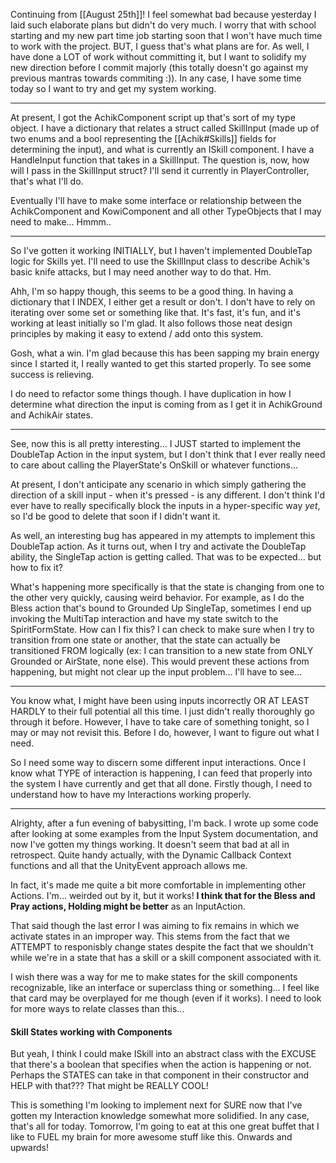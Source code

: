 Continuing from [[August 25th]]!
I feel somewhat bad because yesterday I laid such elaborate plans but didn't do very much. I worry that with school starting and my new part time job starting soon that I won't have much time to work with the project. BUT, I guess that's what plans are for. As well, I have done a LOT of work without committing it, but I want to solidify my new direction before I commit majorly (this totally doesn't go against my previous mantras towards commiting :)). In any case, I have some time today so I want to try and get my system working.

---

At present, I got the AchikComponent script up that's sort of my type object. I have a dictionary that relates a struct called SkillInput (made up of two enums and a bool representing the [[Achik#Skills]] fields for determining the input), and what is currently an ISkill component. I have a HandleInput function that takes in a SkillInput. The question is, now, how will I pass in the SkillInput struct? I'll send it currently in PlayerController, that's what I'll do.

Eventually I'll have to make some interface or relationship between the AchikComponent and KowiComponent and all other TypeObjects that I may need to make... Hmmm..

---

So I've gotten it working INITIALLY, but I haven't implemented DoubleTap logic for Skills yet. I'll need to use the SkillInput class to describe Achik's basic knife attacks, but I may need another way to do that. Hm.

Ahh, I'm so happy though, this seems to be a good thing. In having a dictionary that I INDEX, I either get a result or don't. I don't have to rely on iterating over some set or something like that. It's fast, it's fun, and it's working at least initially so I'm glad. It also follows those neat design principles by making it easy to extend / add onto this system.

Gosh, what a win. I'm glad because this has been sapping my brain energy since I started it, I really wanted to get this started properly. To see some success is relieving.

I do need to refactor some things though. I have duplication in how I determine what direction the input is coming from as I get it in AchikGround and AchikAir states.

---

See, now this is all pretty interesting... I JUST started to implement the DoubleTap Action in the input system, but I don't think that I ever really need to care about calling the PlayerState's OnSkill or whatever functions...

At present, I don't anticipate any scenario in which simply gathering the direction of a skill input - when it's pressed - is any different. I don't think I'd ever have to really specifically block the inputs in a hyper-specific way *yet*, so I'd be good to delete that soon if I didn't want it.

As well, an interesting bug has appeared in my attempts to implement this DoubleTap action. As it turns out, when I try and activate the DoubleTap ability, the SingleTap action is getting called. That was to be expected... but how to fix it?

What's happening more specifically is that the state is changing from one to the other very quickly, causing weird behavior. For example, as I do the Bless action that's bound to Grounded Up SingleTap, sometimes I end up invoking the MultiTap interaction and have my state switch to the SpiritFormState. How can I fix this? I can check to make sure when I try to transition from one state or another, that the state can actually be transitioned FROM logically (ex: I can transition to a new state from ONLY Grounded or AirState, none else). This would prevent these actions from happening, but might not clear up the input problem... I'll have to see...

---

You know what, I might have been using inputs incorrectly OR AT LEAST HARDLY to their full potential all this time. I just didn't really thoroughly go through it before. However, I have to take care of something tonight, so I may or may not revisit this. Before I do, however, I want to figure out what I need.

So I need some way to discern some different input interactions. Once I know what TYPE of interaction is happening, I can feed that properly into the system I have currently and get that all done. Firstly though, I need to understand how to have my Interactions working properly.

---

Alrighty, after a fun evening of babysitting, I'm back. I wrote up some code after looking at some examples from the Input System documentation, and now I've gotten my things working. It doesn't seem that bad at all in retrospect. Quite handy actually, with the Dynamic Callback Context functions and all that the UnityEvent approach allows me.

In fact, it's made me quite a bit more comfortable in implementing other Actions. I'm... weirded out by it, but it works! **I think that for the Bless and Pray actions, Holding might be better** as an InputAction.

That said though the last error I was aiming to fix remains in which we activate states in an improper way. This stems from the fact that we ATTEMPT to responisbly change states despite the fact that we shouldn't while we're in a state that has a skill or a skill component associated with it.

I wish there was a way for me to make states for the skill components recognizable, like an interface or superclass thing or something... I feel like that card may be overplayed for me though (even if it works). I need to look for more ways to relate classes than this...

#### Skill States working with Components 
But yeah, I think I could make ISkill into an abstract class with the EXCUSE that there's a boolean that specifies when the action is happening or not. Perhaps the STATES can take in that component in their constructor and HELP with that??? That might be REALLY COOL!

This is something I'm looking to implement next for SURE now that I've gotten my Interaction knowledge somewhat more solidified. In any case, that's all for today. Tomorrow, I'm going to eat at this one great buffet that I like to FUEL my brain for more awesome stuff like this. Onwards and upwards!

